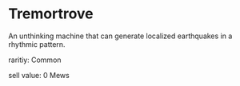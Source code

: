 # Tremortrove

An unthinking machine that can generate localized earthquakes in a rhythmic pattern.

raritiy: Common

sell value: 0 Mews